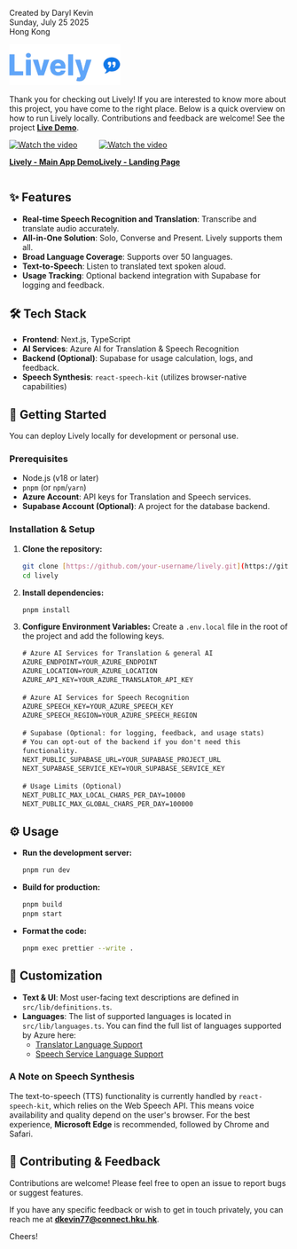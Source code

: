 Created by Daryl Kevin \
Sunday, July 25 2025 \
Hong Kong

<img src="public/logo/lively-brand.png" alt="Lively Image" width="200" />

Thank you for checking out Lively! If you are interested to know more about this project, you have come to the right place.
Below is a quick overview on how to run Lively locally. Contributions and feedback are welcome!
See the project **[Live Demo](https://lively-one.vercel.app/)**.

<div style="display: flex; flex-wrap: wrap;">

<a href="https://youtu.be/n3vH_d2c8M4" target="_blank" style="max-width: 500px;">
  <img src="https://pfst.cf2.poecdn.net/base/image/f89c11e451742b352cc2d1c02c4f7edce4a56a89d245f63f0ace187a52bf199f?w=1280&h=720&pmaid=428000757" alt="Watch the video" style="width: 100%;" />
  <p><strong>Lively - Main App Demo</strong></p>
</a>

<a href="https://youtu.be/EBQaoVvXozw" target="_blank" style="max-width: 500px;">
  <img src="https://pfst.cf2.poecdn.net/base/image/70b9cdca177aecf38d183440b1ad64c061108881a1bf51e22129fc0b83f77c0e?w=1280&h=720&pmaid=428000756" alt="Watch the video" style="width: 100%;" />
  <p><strong>Lively - Landing Page</strong></p>
</a>

</div>

## ✨ Features

- **Real-time Speech Recognition and Translation**: Transcribe and translate audio accurately.
- **All-in-One Solution**: Solo, Converse and Present. Lively supports them all.
- **Broad Language Coverage**: Supports over 50 languages.
- **Text-to-Speech**: Listen to translated text spoken aloud.
- **Usage Tracking**: Optional backend integration with Supabase for logging and feedback.

## 🛠️ Tech Stack

- **Frontend**: Next.js, TypeScript
- **AI Services**: Azure AI for Translation & Speech Recognition
- **Backend (Optional)**: Supabase for usage calculation, logs, and feedback.
- **Speech Synthesis**: `react-speech-kit` (utilizes browser-native capabilities)

## 🚀 Getting Started

You can deploy Lively locally for development or personal use.

### Prerequisites

- Node.js (v18 or later)
- `pnpm` (or `npm`/`yarn`)
- **Azure Account**: API keys for Translation and Speech services.
- **Supabase Account (Optional)**: A project for the database backend.

### Installation & Setup

1.  **Clone the repository:**

    ```bash
    git clone [https://github.com/your-username/lively.git](https://github.com/your-username/lively.git)
    cd lively
    ```

2.  **Install dependencies:**

    ```bash
    pnpm install
    ```

3.  **Configure Environment Variables:**
    Create a `.env.local` file in the root of the project and add the following keys.

    ```env
    # Azure AI Services for Translation & general AI
    AZURE_ENDPOINT=YOUR_AZURE_ENDPOINT
    AZURE_LOCATION=YOUR_AZURE_LOCATION
    AZURE_API_KEY=YOUR_AZURE_TRANSLATOR_API_KEY

    # Azure AI Services for Speech Recognition
    AZURE_SPEECH_KEY=YOUR_AZURE_SPEECH_KEY
    AZURE_SPEECH_REGION=YOUR_AZURE_SPEECH_REGION

    # Supabase (Optional: for logging, feedback, and usage stats)
    # You can opt-out of the backend if you don't need this functionality.
    NEXT_PUBLIC_SUPABASE_URL=YOUR_SUPABASE_PROJECT_URL
    NEXT_SUPABASE_SERVICE_KEY=YOUR_SUPABASE_SERVICE_KEY

    # Usage Limits (Optional)
    NEXT_PUBLIC_MAX_LOCAL_CHARS_PER_DAY=10000
    NEXT_PUBLIC_MAX_GLOBAL_CHARS_PER_DAY=100000
    ```

## ⚙️ Usage

- **Run the development server:**

  ```bash
  pnpm run dev
  ```

- **Build for production:**

  ```bash
  pnpm build
  pnpm start
  ```

- **Format the code:**
  ```bash
  pnpm exec prettier --write .
  ```

## 🔧 Customization

- **Text & UI**: Most user-facing text descriptions are defined in `src/lib/definitions.ts`.
- **Languages**: The list of supported languages is located in `src/lib/languages.ts`. You can find the full list of languages supported by Azure here:
  - [Translator Language Support](https://learn.microsoft.com/en-us/azure/ai-services/translator/language-support)
  - [Speech Service Language Support](https://learn.microsoft.com/en-us/azure/ai-services/speech-service/language-support?tabs=stt)

### A Note on Speech Synthesis

The text-to-speech (TTS) functionality is currently handled by `react-speech-kit`, which relies on the Web Speech API. This means voice availability and quality depend on the user's browser. For the best experience, **Microsoft Edge** is recommended, followed by Chrome and Safari.

## 🙌 Contributing & Feedback

Contributions are welcome! Please feel free to open an issue to report bugs or suggest features.

If you have any specific feedback or wish to get in touch privately, you can reach me at **dkevin77@connect.hku.hk**.

Cheers!
